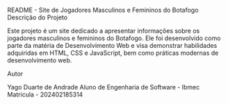 README - Site de Jogadores Masculinos e Femininos do Botafogo
Descrição do Projeto

Este projeto é um site dedicado a apresentar informações sobre os jogadores masculinos e femininos do Botafogo. Ele foi desenvolvido como parte da matéria de Desenvolvimento Web e visa demonstrar habilidades adquiridas em HTML, CSS e JavaScript, bem como práticas modernas de desenvolvimento web.

Autor

Yago Duarte de Andrade
Aluno de Engenharia de Software - Ibmec
Matricula - 202402185314
